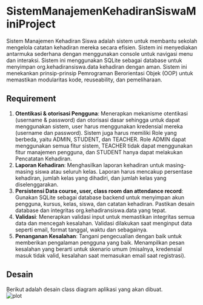 # SistemManajemenKehadiranSiswaMiniProject
Sistem Manajemen Kehadiran Siswa adalah sistem untuk membantu sekolah mengelola catatan kehadiran mereka secara efisien. Sistem ini menyediakan antarmuka sederhana dengan menggunakan console untuk navigasi menu dan interaksi. Sistem ini menggunakan SQLite sebagai database  untuk menyimpan org.kehadiransiswa.data kehadiran dengan aman. Sistem ini menekankan prinsip-prinsip Pemrograman Berorientasi Objek (OOP) untuk memastikan modularitas kode, reuseability, dan pemeliharaan.

## Requirement
1. **Otentikasi & otorisasi Pengguna**:  Menerapkan mekanisme otentikasi (username & password) dan otorisasi dasar sehingga untuk dapat menggunakan sistem, user harus menggunakan kredensial mereka (username dan password). Sistem juga harus memiliki Role yang berbeda, yaitu ADMIN, STUDENT, dan TEACHER. Role ADMIN dapat menggunakan semua fitur sistem, TEACHER tidak dapat menggunakan fitur manajemen pengguna, dan STUDENT hanya dapat melakukan Pencatatan Kehadiran. 
2. **Laporan Kehadiran**: Menghasilkan laporan kehadiran untuk masing-masing siswa atau seluruh kelas. Laporan harus mencakup persentase kehadiran, jumlah kelas yang dihadiri, dan jumlah kelas yang diselenggarakan. 
3. **Persistensi Data course, user, class room dan attendance record**: Gunakan SQLite sebagai database backend untuk menyimpan akun pengguna, kursus, kelas, siswa, dan catatan kehadiran. Pastikan desain database dan integritas org.kehadiransiswa.data yang tepat. 
4. **Validasi**: Menerapkan validasi input untuk memastikan integritas semua data dan mencegah kesalahan. Validasi dilakukan saat menginput data seperti email, format tanggal, waktu dan sebagainya. 
5. **Penanganan Kesalahan**: Tangani pengecualian dengan baik untuk memberikan pengalaman pengguna yang baik. Menampilkan pesan kesalahan yang berarti untuk skenario umum (misalnya, kredensial masuk tidak valid, kesalahan saat memasukan email saat registrasi).

## Desain
Berikut adalah desain class diagram aplikasi yang akan dibuat.  
![plot](/img/classDiagram.png)